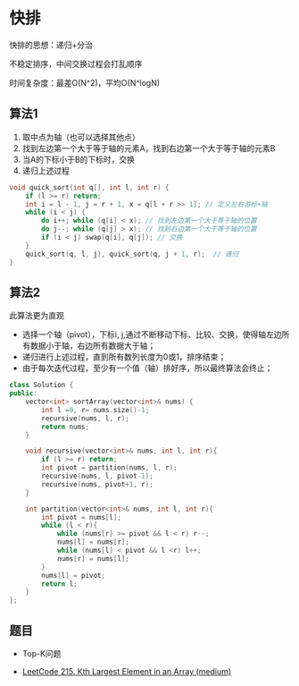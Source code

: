 # 快排

快排的思想：递归+分治

不稳定排序，中间交换过程会打乱顺序

时间复杂度：最差O(N^2)，平均O(N^logN)

## 算法1

1. 取中点为轴（也可以选择其他点）
2. 找到左边第一个大于等于轴的元素A，找到右边第一个大于等于轴的元素B
3. 当A的下标小于B的下标时，交换
4. 递归上述过程

```cpp
void quick_sort(int q[], int l, int r) {
    if (l >= r) return;
    int i = l - 1, j = r + 1, x = q[l + r >> 1]; // 定义左右游标+轴
    while (i < j) {
        do i++; while (q[i] < x); // 找到左边第一个大于等于轴的位置
        do j--; while (q[j] > x); // 找到右边第一个大于等于轴的位置
        if (i < j) swap(q[i], q[j]); // 交换
    }
    quick_sort(q, l, j), quick_sort(q, j + 1, r);  // 递归
}
```

## 算法2

此算法更为直观

- 选择一个轴（pivot），下标i, j,通过不断移动下标、比较、交换，使得轴左边所有数据小于轴，右边所有数据大于轴；
- 递归进行上述过程，直到所有数列长度为0或1，排序结束；
- 由于每次迭代过程，至少有一个值（轴）排好序，所以最终算法会终止；

```cpp
class Solution {
public:
    vector<int> sortArray(vector<int>& nums) {
        int l =0, r= nums.size()-1;
        recursive(nums, l, r);
        return nums;
    }

    void recursive(vector<int>& nums, int l, int r){
        if (l >= r) return;
        int pivot = partition(nums, l, r);
        recursive(nums, l, pivot-1);
        recursive(nums, pivot+1, r);
    }

    int partition(vector<int>& nums, int l, int r){
        int pivot = nums[l];
        while (l < r){
            while (nums[r] >= pivot && l < r) r--;
            nums[l] = nums[r];
            while (nums[l] < pivot && l <r) l++;
            nums[r] = nums[l];
        }
        nums[l] = pivot;
        return l;
    }
};
```

## 题目

- Top-K问题

- [LeetCode 215. Kth Largest Element in an Array (medium)](./problems/201-300/215.kth-largest-element-in-an-array.md)
